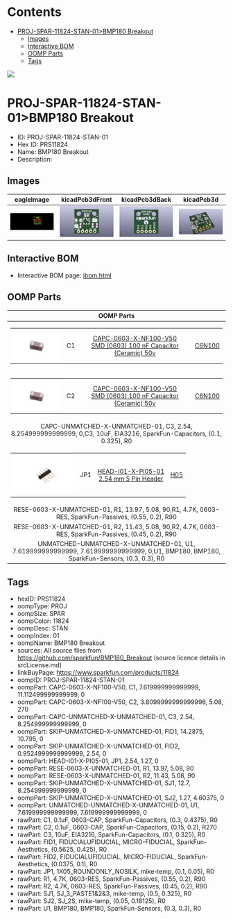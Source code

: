 



Contents
========

* [PROJ-SPAR-11824-STAN-01>BMP180 Breakout](#proj-spar-11824-stan-01bmp180-breakout)
	* [Images](#images)
	* [Interactive BOM](#interactive-bom)
	* [OOMP Parts](#oomp-parts)
	* [Tags](#tags)
  
![][im]
# PROJ-SPAR-11824-STAN-01>BMP180 Breakout

- ID: PROJ-SPAR-11824-STAN-01
- Hex ID: PRS11824
- Name: BMP180 Breakout
- Description: 

## Images
  
  

|eagleImage|kicadPcb3dFront|kicadPcb3dBack|kicadPcb3d|
| :---: | :---: | :---: | :---: |
|[![eagleImage](eagleImage_140.png)](eagleImage_600.png)|[![kicadPcb3dFront](kicadPcb3dFront_140.png)](kicadPcb3dFront_600.png)|[![kicadPcb3dBack](kicadPcb3dBack_140.png)](kicadPcb3dBack_600.png)|[![kicadPcb3d](kicadPcb3d_140.png)](kicadPcb3d_600.png)|

## Interactive BOM

- Interactive BOM page: [ibom.html](kicad/bom/ibom.html)

## OOMP Parts
  

|OOMP Parts|
| :---: |
|<table><tr><td>![CAPC-0603-X-NF100-V50](https://raw.githubusercontent.com/oomlout/oomlout_OOMP_parts/main/CAPC-0603-X-NF100-V50/image_140.jpg)</td><td> C1</td><td>[CAPC-0603-X-NF100-V50<br>SMD (0603) 100 nF Capacitor (Ceramic) 50v](https://github.com/oomlout/oomlout_OOMP_parts/tree/main/CAPC-0603-X-NF100-V50/)</td><td>[C6N100](https://github.com/oomlout/oomlout_OOMP_parts/tree/main/CAPC-0603-X-NF100-V50/)</td></tr></table>|
|<table><tr><td>![CAPC-0603-X-NF100-V50](https://raw.githubusercontent.com/oomlout/oomlout_OOMP_parts/main/CAPC-0603-X-NF100-V50/image_140.jpg)</td><td> C2</td><td>[CAPC-0603-X-NF100-V50<br>SMD (0603) 100 nF Capacitor (Ceramic) 50v](https://github.com/oomlout/oomlout_OOMP_parts/tree/main/CAPC-0603-X-NF100-V50/)</td><td>[C6N100](https://github.com/oomlout/oomlout_OOMP_parts/tree/main/CAPC-0603-X-NF100-V50/)</td></tr></table>|
|CAPC-UNMATCHED-X-UNMATCHED-01, C3, 2.54, 8.254999999999999, 0,C3, 10uF, EIA3216, SparkFun-Capacitors, (0.1, 0.325), R0|
|<table><tr><td>![HEAD-I01-X-PI05-01](https://raw.githubusercontent.com/oomlout/oomlout_OOMP_parts/main/HEAD-I01-X-PI05-01/image_140.jpg)</td><td> JP1</td><td>[HEAD-I01-X-PI05-01<br>2.54 mm 5 Pin Header](https://github.com/oomlout/oomlout_OOMP_parts/tree/main/HEAD-I01-X-PI05-01/)</td><td>[H05](https://github.com/oomlout/oomlout_OOMP_parts/tree/main/HEAD-I01-X-PI05-01/)</td></tr></table>|
|RESE-0603-X-UNMATCHED-01, R1, 13.97, 5.08, 90,R1, 4.7K, 0603-RES, SparkFun-Passives, (0.55, 0.2), R90|
|RESE-0603-X-UNMATCHED-01, R2, 11.43, 5.08, 90,R2, 4.7K, 0603-RES, SparkFun-Passives, (0.45, 0.2), R90|
|UNMATCHED-UNMATCHED-X-UNMATCHED-01, U1, 7.619999999999999, 7.619999999999999, 0,U1, BMP180, BMP180, SparkFun-Sensors, (0.3, 0.3), R0|

## Tags

- hexID: PRS11824
- oompType: PROJ
- oompSize: SPAR
- oompColor: 11824
- oompDesc: STAN
- oompIndex: 01
- oompName: BMP180 Breakout
- sources: All source files from https://github.com/sparkfun/BMP180_Breakout (source licence details in srcLicense.md)
- linkBuyPage: https://www.sparkfun.com/products/11824
- oompID: PROJ-SPAR-11824-STAN-01
- oompPart: CAPC-0603-X-NF100-V50, C1, 7.619999999999999, 11.112499999999999, 0
- oompPart: CAPC-0603-X-NF100-V50, C2, 3.8099999999999996, 5.08, 270
- oompPart: CAPC-UNMATCHED-X-UNMATCHED-01, C3, 2.54, 8.254999999999999, 0
- oompPart: SKIP-UNMATCHED-X-UNMATCHED-01, FID1, 14.2875, 10.795, 0
- oompPart: SKIP-UNMATCHED-X-UNMATCHED-01, FID2, 0.9524999999999999, 2.54, 0
- oompPart: HEAD-I01-X-PI05-01, JP1, 2.54, 1.27, 0
- oompPart: RESE-0603-X-UNMATCHED-01, R1, 13.97, 5.08, 90
- oompPart: RESE-0603-X-UNMATCHED-01, R2, 11.43, 5.08, 90
- oompPart: SKIP-UNMATCHED-X-UNMATCHED-01, SJ1, 12.7, 8.254999999999999, 0
- oompPart: SKIP-UNMATCHED-X-UNMATCHED-01, SJ2, 1.27, 4.60375, 0
- oompPart: UNMATCHED-UNMATCHED-X-UNMATCHED-01, U1, 7.619999999999999, 7.619999999999999, 0
- rawPart: C1, 0.1uF, 0603-CAP, SparkFun-Capacitors, (0.3, 0.4375), R0
- rawPart: C2, 0.1uF, 0603-CAP, SparkFun-Capacitors, (0.15, 0.2), R270
- rawPart: C3, 10uF, EIA3216, SparkFun-Capacitors, (0.1, 0.325), R0
- rawPart: FID1, FIDUCIALUFIDUCIAL, MICRO-FIDUCIAL, SparkFun-Aesthetics, (0.5625, 0.425), R0
- rawPart: FID2, FIDUCIALUFIDUCIAL, MICRO-FIDUCIAL, SparkFun-Aesthetics, (0.0375, 0.1), R0
- rawPart: JP1, 1X05_ROUNDONLY_NOSILK, mike-temp, (0.1, 0.05), R0
- rawPart: R1, 4.7K, 0603-RES, SparkFun-Passives, (0.55, 0.2), R90
- rawPart: R2, 4.7K, 0603-RES, SparkFun-Passives, (0.45, 0.2), R90
- rawPart: SJ1, SJ_3_PASTE1&2&3, mike-temp, (0.5, 0.325), R0
- rawPart: SJ2, SJ_2S, mike-temp, (0.05, 0.18125), R0
- rawPart: U1, BMP180, BMP180, SparkFun-Sensors, (0.3, 0.3), R0



[im]: kicadPcb3d_450.png
